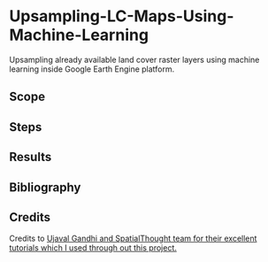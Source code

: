 # Upsampling-LC-Maps-Using-Machine-Learning
Upsampling already available land cover raster layers using machine learning inside Google Earth Engine platform.

## Scope

## Steps

## Results

## Bibliography

## Credits
Credits to <a href="https://www.linkedin.com/in/spatialthoughts/"> Ujaval Gandhi and SpatialThought <a href="https://spatialthoughts.com/"> team for their excellent tutorials which I used through out this project.
